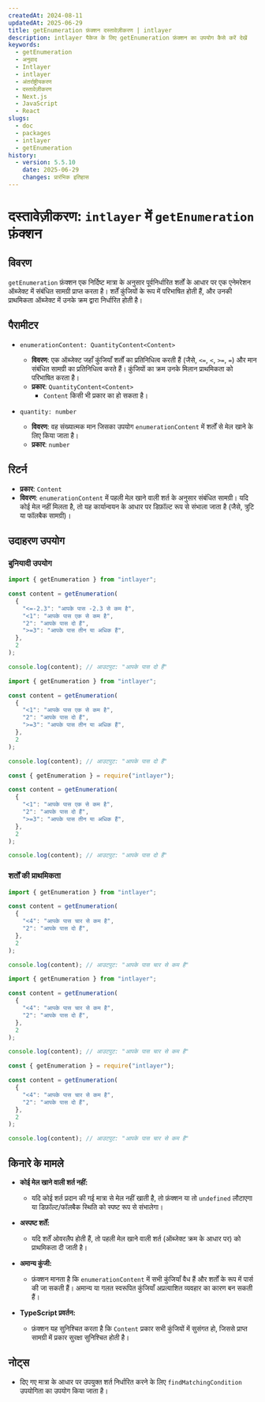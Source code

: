 ```yaml
---
createdAt: 2024-08-11
updatedAt: 2025-06-29
title: getEnumeration फ़ंक्शन दस्तावेज़ीकरण | intlayer
description: intlayer पैकेज के लिए getEnumeration फ़ंक्शन का उपयोग कैसे करें देखें
keywords:
  - getEnumeration
  - अनुवाद
  - Intlayer
  - intlayer
  - अंतर्राष्ट्रीयकरण
  - दस्तावेज़ीकरण
  - Next.js
  - JavaScript
  - React
slugs:
  - doc
  - packages
  - intlayer
  - getEnumeration
history:
  - version: 5.5.10
    date: 2025-06-29
    changes: प्रारंभिक इतिहास
---
```


# दस्तावेज़ीकरण: `intlayer` में `getEnumeration` फ़ंक्शन

## विवरण

`getEnumeration` फ़ंक्शन एक निर्दिष्ट मात्रा के अनुसार पूर्वनिर्धारित शर्तों के आधार पर एक एनेमरेशन ऑब्जेक्ट में संबंधित सामग्री प्राप्त करता है। शर्तें कुंजियों के रूप में परिभाषित होती हैं, और उनकी प्राथमिकता ऑब्जेक्ट में उनके क्रम द्वारा निर्धारित होती है।

## पैरामीटर

- `enumerationContent: QuantityContent<Content>`

  - **विवरण**: एक ऑब्जेक्ट जहाँ कुंजियाँ शर्तों का प्रतिनिधित्व करती हैं (जैसे, `<=`, `<`, `>=`, `=`) और मान संबंधित सामग्री का प्रतिनिधित्व करते हैं। कुंजियों का क्रम उनके मिलान प्राथमिकता को परिभाषित करता है।
  - **प्रकार**: `QuantityContent<Content>`
    - `Content` किसी भी प्रकार का हो सकता है।

- `quantity: number`

  - **विवरण**: वह संख्यात्मक मान जिसका उपयोग `enumerationContent` में शर्तों से मेल खाने के लिए किया जाता है।
  - **प्रकार**: `number`

## रिटर्न

- **प्रकार**: `Content`
- **विवरण**: `enumerationContent` में पहली मेल खाने वाली शर्त के अनुसार संबंधित सामग्री। यदि कोई मेल नहीं मिलता है, तो यह कार्यान्वयन के आधार पर डिफ़ॉल्ट रूप से संभाला जाता है (जैसे, त्रुटि या फॉलबैक सामग्री)।

## उदाहरण उपयोग

### बुनियादी उपयोग

```typescript codeFormat="typescript"
import { getEnumeration } from "intlayer";

const content = getEnumeration(
  {
    "<=-2.3": "आपके पास -2.3 से कम है",
    "<1": "आपके पास एक से कम है",
    "2": "आपके पास दो हैं",
    ">=3": "आपके पास तीन या अधिक हैं",
  },
  2
);

console.log(content); // आउटपुट: "आपके पास दो हैं"
```

```javascript codeFormat="esm"
import { getEnumeration } from "intlayer";

const content = getEnumeration(
  {
    "<1": "आपके पास एक से कम है",
    "2": "आपके पास दो हैं",
    ">=3": "आपके पास तीन या अधिक हैं",
  },
  2
);

console.log(content); // आउटपुट: "आपके पास दो हैं"
```

```javascript codeFormat="commonjs"
const { getEnumeration } = require("intlayer");

const content = getEnumeration(
  {
    "<1": "आपके पास एक से कम है",
    "2": "आपके पास दो हैं",
    ">=3": "आपके पास तीन या अधिक हैं",
  },
  2
);

console.log(content); // आउटपुट: "आपके पास दो हैं"
```

### शर्तों की प्राथमिकता

```typescript codeFormat="typescript"
import { getEnumeration } from "intlayer";

const content = getEnumeration(
  {
    "<4": "आपके पास चार से कम है",
    "2": "आपके पास दो हैं",
  },
  2
);

console.log(content); // आउटपुट: "आपके पास चार से कम है"
```

```javascript codeFormat="esm"
import { getEnumeration } from "intlayer";

const content = getEnumeration(
  {
    "<4": "आपके पास चार से कम है",
    "2": "आपके पास दो हैं",
  },
  2
);

console.log(content); // आउटपुट: "आपके पास चार से कम है"
```

```javascript codeFormat="commonjs"
const { getEnumeration } = require("intlayer");

const content = getEnumeration(
  {
    "<4": "आपके पास चार से कम है",
    "2": "आपके पास दो हैं",
  },
  2
);

console.log(content); // आउटपुट: "आपके पास चार से कम है"
```

## किनारे के मामले

- **कोई मेल खाने वाली शर्त नहीं:**

  - यदि कोई शर्त प्रदान की गई मात्रा से मेल नहीं खाती है, तो फ़ंक्शन या तो `undefined` लौटाएगा या डिफ़ॉल्ट/फॉलबैक स्थिति को स्पष्ट रूप से संभालेगा।

- **अस्पष्ट शर्तें:**

  - यदि शर्तें ओवरलैप होती हैं, तो पहली मेल खाने वाली शर्त (ऑब्जेक्ट क्रम के आधार पर) को प्राथमिकता दी जाती है।

- **अमान्य कुंजी:**

  - फ़ंक्शन मानता है कि `enumerationContent` में सभी कुंजियाँ वैध हैं और शर्तों के रूप में पार्स की जा सकती हैं। अमान्य या गलत स्वरूपित कुंजियाँ अप्रत्याशित व्यवहार का कारण बन सकती हैं।

- **TypeScript प्रवर्तन:**
  - फ़ंक्शन यह सुनिश्चित करता है कि `Content` प्रकार सभी कुंजियों में सुसंगत हो, जिससे प्राप्त सामग्री में प्रकार सुरक्षा सुनिश्चित होती है।

## नोट्स

- दिए गए मात्रा के आधार पर उपयुक्त शर्त निर्धारित करने के लिए `findMatchingCondition` उपयोगिता का उपयोग किया जाता है।
